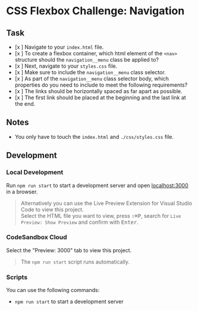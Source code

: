 # CSS Flexbox Challenge: Navigation

## Task

- [x ] Navigate to your `index.html` file.
- [x ] To create a flexbox container, which html element of the `<nav>` structure should the `navigation__menu` class be applied to?
- [x ] Next, navigate to your `styles.css` file.
- [x ] Make sure to include the `navigation__menu` class selector.
- [x ] As part of the `navigation__menu` class selector body, which properties do you need to include to meet the following requirements?
- [x ] The links should be horizontally spaced as far apart as possible.
- [x ] The first link should be placed at the beginning and the last link at the end.

## Notes

- You only have to touch the `index.html` and `./css/styles.css` file.

## Development

### Local Development

Run `npm run start` to start a development server and open [localhost:3000](http://localhost:3000) in a browser.

> Alternatively you can use the Live Preview Extension for Visual Studio Code to view this project.  
> Select the HTML file you want to view, press <kbd>⇧</kbd><kbd>⌘</kbd><kbd>P</kbd>, search for `Live Preview: Show Preview` and confirm with <kbd>Enter</kbd>.

### CodeSandbox Cloud

Select the "Preview: 3000" tab to view this project.

> The `npm run start` script runs automatically.

### Scripts

You can use the following commands:

- `npm run start` to start a development server
